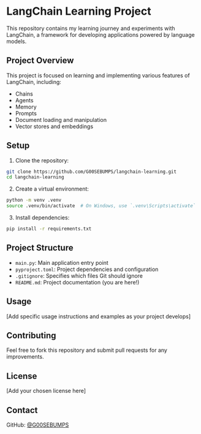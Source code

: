 # LangChain Learning Project

This repository contains my learning journey and experiments with LangChain, a framework for developing applications powered by language models.

## Project Overview

This project is focused on learning and implementing various features of LangChain, including:
- Chains
- Agents
- Memory
- Prompts
- Document loading and manipulation
- Vector stores and embeddings

## Setup

1. Clone the repository:
```bash
git clone https://github.com/G00SEBUMPS/langchain-learning.git
cd langchain-learning
```

2. Create a virtual environment:
```bash
python -m venv .venv
source .venv/bin/activate  # On Windows, use `.venv\Scripts\activate`
```

3. Install dependencies:
```bash
pip install -r requirements.txt
```

## Project Structure

- `main.py`: Main application entry point
- `pyproject.toml`: Project dependencies and configuration
- `.gitignore`: Specifies which files Git should ignore
- `README.md`: Project documentation (you are here!)

## Usage

[Add specific usage instructions and examples as your project develops]

## Contributing

Feel free to fork this repository and submit pull requests for any improvements.

## License

[Add your chosen license here]

## Contact

GitHub: [@G00SEBUMPS](https://github.com/G00SEBUMPS)